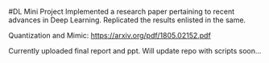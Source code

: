#DL Mini Project
Implemented a research paper pertaining to recent advances in Deep Learning. Replicated the results enlisted in the same. 

Quantization and Mimic: https://arxiv.org/pdf/1805.02152.pdf 

Currently uploaded final report and ppt. Will update repo with scripts soon... 
 